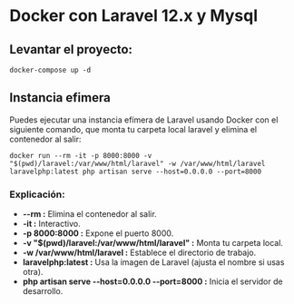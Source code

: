 # Docker con Laravel 12.x y Mysql
  ## Levantar el proyecto:
  `docker-compose up -d`

  ## Instancia efimera  
  Puedes ejecutar una instancia efímera de Laravel usando Docker con el siguiente comando, que monta tu carpeta local laravel y elimina el contenedor al salir:

  `docker run --rm -it -p 8000:8000 -v "$(pwd)/laravel:/var/www/html/laravel" -w /var/www/html/laravel laravelphp:latest php artisan serve --host=0.0.0.0 --port=8000`

   ### Explicación:

   - **--rm :** Elimina el contenedor al salir.
   - **-it :** Interactivo.
   - **-p 8000:8000 :** Expone el puerto 8000.
   - **-v "$(pwd)/laravel:/var/www/html/laravel" :** Monta tu carpeta local.
   - **-w /var/www/html/laravel :** Establece el directorio de trabajo.
   - **laravelphp:latest :** Usa la imagen de Laravel (ajusta el nombre si usas otra).
   - **php artisan serve --host=0.0.0.0 --port=8000 :** Inicia el servidor de desarrollo.
   